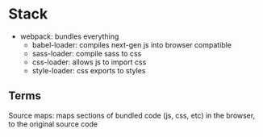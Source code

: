 # Stack

- webpack: bundles everything
  - babel-loader: compiles next-gen js into browser compatible
  - sass-loader: compile sass to css
  - css-loader: allows js to import css
  - style-loader: css exports to styles

## Terms

Source maps: maps sections of bundled code (js, css, etc) in the browser, to the original source code
